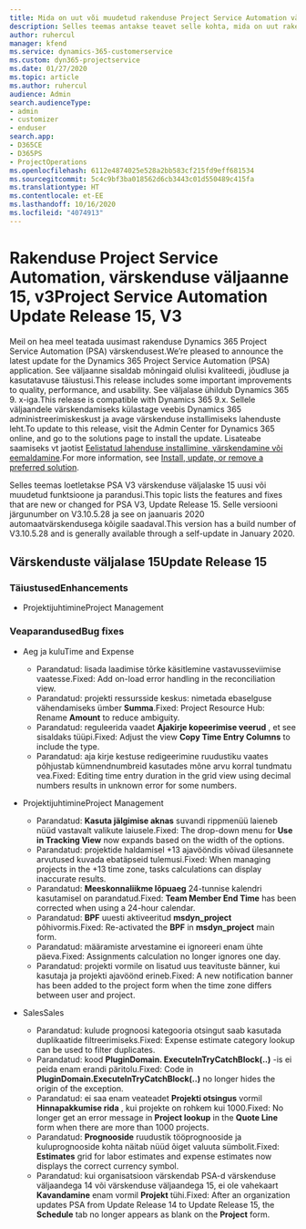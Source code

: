 ```yaml
---
title: Mida on uut või muudetud rakenduse Project Service Automation värskenduse väljaandes 15, V3
description: Selles teemas antakse teavet selle kohta, mida on uut rakenduse Project Service Automation värskenduse väljaandes 15, v3.
author: ruhercul
manager: kfend
ms.service: dynamics-365-customerservice
ms.custom: dyn365-projectservice
ms.date: 01/27/2020
ms.topic: article
ms.author: ruhercul
audience: Admin
search.audienceType:
- admin
- customizer
- enduser
search.app:
- D365CE
- D365PS
- ProjectOperations
ms.openlocfilehash: 6112e4874025e528a2bb583cf215fd9eff681534
ms.sourcegitcommit: 5c4c9bf3ba018562d6cb3443c01d550489c415fa
ms.translationtype: HT
ms.contentlocale: et-EE
ms.lasthandoff: 10/16/2020
ms.locfileid: "4074913"
---
```

# <a name="project-service-automation-update-release-15-v3"></a><span data-ttu-id="5837f-103">Rakenduse Project Service Automation, värskenduse väljaanne 15, v3</span><span class="sxs-lookup"><span data-stu-id="5837f-103">Project Service Automation Update Release 15, V3</span></span>

<span data-ttu-id="5837f-104">Meil on hea meel teatada uusimast rakenduse Dynamics 365 Project Service Automation (PSA) värskendusest.</span><span class="sxs-lookup"><span data-stu-id="5837f-104">We’re pleased to announce the latest update for the Dynamics 365 Project Service Automation (PSA) application.</span></span> <span data-ttu-id="5837f-105">See väljaanne sisaldab mõningaid olulisi kvaliteedi, jõudluse ja kasutatavuse täiustusi.</span><span class="sxs-lookup"><span data-stu-id="5837f-105">This release includes some important improvements to quality, performance, and usability.</span></span> <span data-ttu-id="5837f-106">See väljalase ühildub Dynamics 365 9. x-iga.</span><span class="sxs-lookup"><span data-stu-id="5837f-106">This release is compatible with Dynamics 365 9.x.</span></span> <span data-ttu-id="5837f-107">Sellele väljaandele värskendamiseks külastage veebis Dynamics 365 administreerimiskeskust ja avage värskenduse installimiseks lahenduste leht.</span><span class="sxs-lookup"><span data-stu-id="5837f-107">To update to this release, visit the Admin Center for Dynamics 365 online, and go to the solutions page to install the update.</span></span> <span data-ttu-id="5837f-108">Lisateabe saamiseks vt jaotist [Eelistatud lahenduse installimine, värskendamine või eemaldamine](https://docs.microsoft.com/power-platform/admin/install-remove-preferred-solution).</span><span class="sxs-lookup"><span data-stu-id="5837f-108">For more information, see [Install, update, or remove a preferred solution](https://docs.microsoft.com/power-platform/admin/install-remove-preferred-solution).</span></span>

<span data-ttu-id="5837f-109">Selles teemas loetletakse PSA V3 värskenduse väljalaske 15 uusi või muudetud funktsioone ja parandusi.</span><span class="sxs-lookup"><span data-stu-id="5837f-109">This topic lists the features and fixes that are new or changed for PSA V3, Update Release 15.</span></span> <span data-ttu-id="5837f-110">Selle versiooni järgunumber on V3.10.5.28 ja see on jaanuaris 2020 automaatvärskendusega kõigile saadaval.</span><span class="sxs-lookup"><span data-stu-id="5837f-110">This version has a build number of V3.10.5.28 and is generally available through a self-update in January 2020.</span></span>

## <a name="update-release-15"></a><span data-ttu-id="5837f-111">Värskenduste väljalase 15</span><span class="sxs-lookup"><span data-stu-id="5837f-111">Update Release 15</span></span> 

### <a name="enhancements"></a><span data-ttu-id="5837f-112">Täiustused</span><span class="sxs-lookup"><span data-stu-id="5837f-112">Enhancements</span></span>

- <span data-ttu-id="5837f-113">Projektijuhtimine</span><span class="sxs-lookup"><span data-stu-id="5837f-113">Project Management</span></span>

### <a name="bug-fixes"></a><span data-ttu-id="5837f-114">Veaparandused</span><span class="sxs-lookup"><span data-stu-id="5837f-114">Bug fixes</span></span>

- <span data-ttu-id="5837f-115">Aeg ja kulu</span><span class="sxs-lookup"><span data-stu-id="5837f-115">Time and Expense</span></span>

  - <span data-ttu-id="5837f-116">Parandatud: lisada laadimise tõrke käsitlemine vastavusseviimise vaatesse.</span><span class="sxs-lookup"><span data-stu-id="5837f-116">Fixed: Add on-load error handling in the reconciliation view.</span></span>
  - <span data-ttu-id="5837f-117">Parandatud: projekti ressursside keskus: nimetada ebaselguse vähendamiseks ümber **Summa**.</span><span class="sxs-lookup"><span data-stu-id="5837f-117">Fixed: Project Resource Hub: Rename **Amount** to reduce ambiguity.</span></span>
  - <span data-ttu-id="5837f-118">Parandatud: reguleerida vaadet **Ajakirje kopeerimise veerud** , et see sisaldaks tüüpi.</span><span class="sxs-lookup"><span data-stu-id="5837f-118">Fixed: Adjust the view **Copy Time Entry Columns** to include the type.</span></span>
  - <span data-ttu-id="5837f-119">Parandatud: aja kirje kestuse redigeerimine ruudustiku vaates põhjustab kümnendnumbreid kasutades mõne arvu korral tundmatu vea.</span><span class="sxs-lookup"><span data-stu-id="5837f-119">Fixed: Editing time entry duration in the grid view using decimal numbers results in unknown error for some numbers.</span></span>

- <span data-ttu-id="5837f-120">Projektijuhtimine</span><span class="sxs-lookup"><span data-stu-id="5837f-120">Project Management</span></span>

  - <span data-ttu-id="5837f-121">Parandatud: **Kasuta jälgimise aknas** suvandi rippmenüü laieneb nüüd vastavalt valikute laiusele.</span><span class="sxs-lookup"><span data-stu-id="5837f-121">Fixed: The drop-down menu for **Use in Tracking View** now expands based on the width of the options.</span></span>
  - <span data-ttu-id="5837f-122">Parandatud: projektide haldamisel +13 ajavööndis võivad ülesannete arvutused kuvada ebatäpseid tulemusi.</span><span class="sxs-lookup"><span data-stu-id="5837f-122">Fixed: When managing projects in the +13 time zone, tasks calculations can display inaccurate results.</span></span>
  - <span data-ttu-id="5837f-123">Parandatud: **Meeskonnaliikme lõpuaeg** 24-tunnise kalendri kasutamisel on parandatud.</span><span class="sxs-lookup"><span data-stu-id="5837f-123">Fixed: **Team Member End Time** has been corrected when using a 24-hour calendar.</span></span>
  - <span data-ttu-id="5837f-124">Parandatud: **BPF** uuesti aktiveeritud **msdyn_project** põhivormis.</span><span class="sxs-lookup"><span data-stu-id="5837f-124">Fixed: Re-activated the **BPF** in **msdyn_project** main form.</span></span>
  - <span data-ttu-id="5837f-125">Parandatud: määramiste arvestamine ei ignoreeri enam ühte päeva.</span><span class="sxs-lookup"><span data-stu-id="5837f-125">Fixed: Assignments calculation no longer ignores one day.</span></span>
  - <span data-ttu-id="5837f-126">Parandatud: projekti vormile on lisatud uus teavituste bänner, kui kasutaja ja projekti ajavöönd erineb.</span><span class="sxs-lookup"><span data-stu-id="5837f-126">Fixed: A new notification banner has been added to the project form when the time zone differs between user and project.</span></span>

- <span data-ttu-id="5837f-127">Sales</span><span class="sxs-lookup"><span data-stu-id="5837f-127">Sales</span></span>

  - <span data-ttu-id="5837f-128">Parandatud: kulude prognoosi kategooria otsingut saab kasutada duplikaatide filtreerimiseks.</span><span class="sxs-lookup"><span data-stu-id="5837f-128">Fixed: Expense estimate category lookup can be used to filter duplicates.</span></span>
  - <span data-ttu-id="5837f-129">Parandatud: kood **PluginDomain. ExecuteInTryCatchBlock(..)** -is ei peida enam erandi päritolu.</span><span class="sxs-lookup"><span data-stu-id="5837f-129">Fixed: Code in **PluginDomain.ExecuteInTryCatchBlock(..)** no longer hides the origin of the exception.</span></span>
  - <span data-ttu-id="5837f-130">Parandatud: ei saa enam veateadet **Projekti otsingus** vormil **Hinnapakkumise rida** , kui projekte on rohkem kui 1000.</span><span class="sxs-lookup"><span data-stu-id="5837f-130">Fixed: No longer get an error message in **Project lookup** in the **Quote Line** form when there are more than 1000 projects.</span></span>
  - <span data-ttu-id="5837f-131">Parandatud: **Prognooside** ruudustik tööprognooside ja kuluprognooside kohta näitab nüüd õiget valuuta sümbolit.</span><span class="sxs-lookup"><span data-stu-id="5837f-131">Fixed: **Estimates** grid for labor estimates and expense estimates now displays the correct currency symbol.</span></span>
  - <span data-ttu-id="5837f-132">Parandatud: kui organisatsioon värskendab PSA-d värskenduse väljaandega 14 või värskenduse väljaandega 15, ei ole vahekaart **Kavandamine** enam vormil **Projekt** tühi.</span><span class="sxs-lookup"><span data-stu-id="5837f-132">Fixed: After an organization updates PSA from Update Release 14 to Update Release 15, the **Schedule** tab no longer appears as blank on the **Project** form.</span></span>
